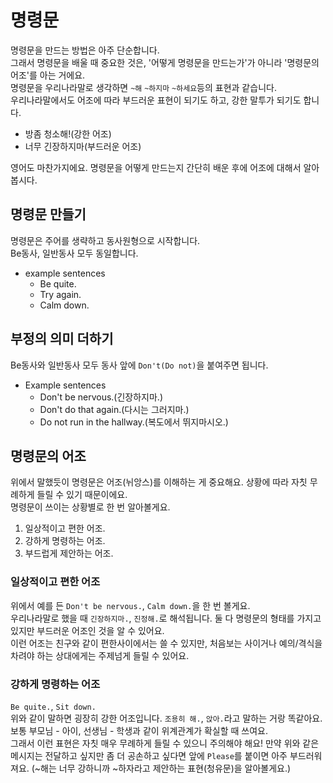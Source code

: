 # 명령문
명령문을 만드는 방법은 아주 단순합니다.<br>
그래서 명령문을 배울 때 중요한 것은, '어떻게 명령문을 만드는가'가 아니라 '명령문의 어조'를 아는 거에요.<br>
명령문을 우리나라말로 생각하면 `~해` `~하지마` `~하세요`등의 표현과 같습니다.<br>
우리나라말에서도 어조에 따라 부드러운 표현이 되기도 하고, 강한 말투가 되기도 합니다.<br>
- 방좀 청소해!(강한 어조)
- 너무 긴장하지마(부드러운 어조)

영어도 마찬가지에요. 명령문을 어떻게 만드는지 간단히 배운 후에 어조에 대해서 알아봅시다.
## 명령문 만들기
명령문은 주어를 생략하고 동사원형으로 시작합니다.<br>
Be동사, 일반동사 모두 동일합니다.<br>
- example sentences
  - Be quite.
  - Try again.
  - Calm down.
## 부정의 의미 더하기
Be동사와 일반동사 모두 동사 앞에 `Don't(Do not)`을 붙여주면 됩니다. 
- Example sentences
  - Don't be nervous.(긴장하지마.)
  - Don't do that again.(다시는 그러지마.)
  - Do not run in the hallway.(복도에서 뛰지마시오.)
## 명령문의 어조
위에서 말했듯이 명령문은 어조(뉘앙스)를 이해하는 게 중요해요. 상황에 따라 자칫 무례하게 들릴 수 있기 때문이에요.<br>
명령문이 쓰이는 상황별로 한 번 알아볼게요.
1. 일상적이고 편한 어조.
2. 강하게 명령하는 어조.
3. 부드럽게 제안하는 어조.
### 일상적이고 편한 어조
위에서 예를 든 `Don't be nervous.`, `Calm down.`을 한 번 볼게요.<br>
우리나라말로 했을 때 `긴장하지마.`, `진정해.`로 해석됩니다. 둘 다 명령문의 형태를 가지고 있지만 부드러운 어조인 것을 알 수 있어요.<br>
이런 어조는 친구와 같이 편한사이에서는 쓸 수 있지만, 처음보는 사이거나 예의/격식을 차려야 하는 상대에게는 주제넘게 들릴 수 있어요.<br>
### 강하게 명령하는 어조
`Be quite.`, `Sit down.`<br>
위와 같이 말하면 굉장히 강한 어조입니다. `조용히 해.`, `앉아.`라고 말하는 거랑 똑같아요.<br>
보통 부모님 - 아이, 선생님 - 학생과 같이 위계관계가 확실할 때 쓰여요.<br>
그래서 이런 표현은 자칫 매우 무례하게 들릴 수 있으니 주의해야 해요!
만약 위와 같은 메시지는 전달하고 싶지만 좀 더 공손하고 싶다면 앞에 `Please`를 붙이면 아주 부드러워져요.
(~해는 너무 강하니까 ~하자라고 제안하는 표현(청유문)을 알아볼게요.)
